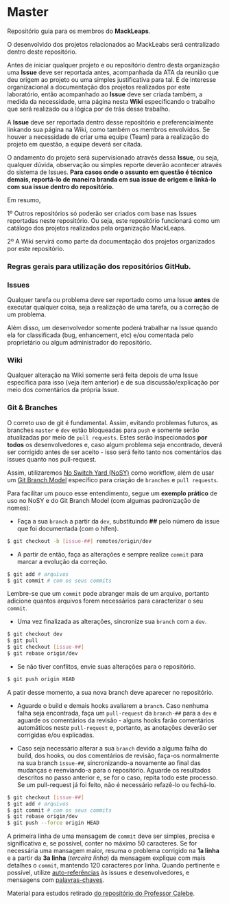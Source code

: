 # Master
Repositório guia para os membros do **MackLeaps**. 

O desenvolvido dos projetos relacionados ao MackLeabs será centralizado dentro deste repositório.

Antes de iniciar qualquer projeto e ou reposítório dentro desta organização uma **Issue** deve ser reportada antes, acompanhada da ATA da reunião que deu origem ao projeto ou uma simples justificativa para tal. É de interesse organizacional a documentação dos projetos realizados por este laboratório, então acompanhado ao **Issue** deve ser criada também, a medida da necessidade, uma página nesta **Wiki** especificando o trabalho que será realizado ou a lógica por de trás desse trabalho. 

A **Issue** deve ser reportada dentro desse repositório e preferencialmente linkando sua página na Wiki, como também os membros envolvidos. Se houver a necessidade de criar uma equipe (Team) para a realização do projeto em questão, a equipe deverá ser citada. 

O andamento do projeto será supervisionado através dessa **Issue**, ou seja, qualquer dúvida, observação ou simples reporte deverão acontecer através do sistema de Issues. **Para casos onde o assunto em questão é técnico demais, reportá-lo de maneira branda em sua issue de origem e linká-lo com sua issue dentro do repositório.**

Em resumo, 

1º Outros repositórios só poderão ser criados com base nas Issues reportadas neste repositório. Ou seja, este repositório funcionará como um catálogo dos projetos realizados pela organização MackLeaps. 

2º A Wiki servirá como parte da documentação dos projetos organizados por este repositório. 


### Regras gerais para utilização dos repositórios GitHub. 

### Issues

Qualquer tarefa ou problema deve ser reportado como uma Issue **antes** de executar qualquer coisa, seja a realização de
uma tarefa, ou a correção de um problema.

Além disso, um desenvolvedor somente poderá trabalhar na Issue quando ela for classificada (bug, enhancement, etc) e/ou
comentada pelo proprietário ou algum administrador do repositório.

### Wiki

Qualquer alteração na Wiki somente será feita depois de uma Issue específica para isso (veja item anterior) e de sua
discussão/explicação por meio dos comentários da própria Issue. 

### Git & Branches

O correto uso de git é fundamental. Assim, evitando problemas futuros, as branches `master` e `dev` estão bloqueadas
para `push` e somente serão atualizadas por meio de `pull requests`. Estes serão inspecionados **por todos** os
desenvolvedores e, caso algum problema seja encontrado, deverá ser corrigido antes de ser aceito - isso será feito tanto
nos comentários das issues quanto nos pull-request.

Assim, utilizaremos [No Switch Yard (NoSY)](http://geant.cern.ch/content/suggested-work-flow-distributed-projects-nosy)
como workflow, além de usar um [Git Branch Model](http://nvie.com/posts/a-successful-git-branching-model/) específico
para criação de `branches` e `pull requests`.

Para facilitar um pouco esse entendimento, segue um **exemplo prático** de uso no NoSY e do Git Branch Model (com
algumas padronização de nomes):

* Faça a sua `branch` a partir da `dev`, substituindo **##** pelo número da issue que foi documentada (com o hífen).

```bash
$ git checkout -b [issue-##] remotes/origin/dev
```

* A partir de então, faça as alterações e sempre realize `commit` para marcar a evolução da correção.

```bash
$ git add # arquivos
$ git commit # com os seus commits
```

Lembre-se que um `commit` pode abranger mais de um arquivo, portanto adicione quantos arquivos forem necessários para
caracterizar o seu `commit`.

* Uma vez finalizada as alterações, sincronize sua `branch` com a `dev`.

```bash
$ git checkout dev
$ git pull
$ git checkout [issue-##]
$ git rebase origin/dev
```

* Se não tiver conflitos, envie suas alterações para o repositório.

```bash
$ git push origin HEAD
```

A patir desse momento, a sua nova branch deve aparecer no repositório.

* Aguarde o build e demais hooks avaliarem a `branch`. Caso nenhuma falha seja encontrada, faça um `pull-request` da
  `branch-##` para a `dev` e aguarde os comentários da revisão - alguns hooks farão comentários automáticos neste
  `pull-request` e, portanto, as anotações deverão ser corrigidas e/ou explicadas.

* Caso seja necessário alterar a sua `branch` devido a alguma falha do build, dos hooks, ou dos comentários de revisão,
  faça-os normalmente na sua branch `issue-##`, sincronizando-a novamente ao final das mudanças e reenviando-a para o
  repositório. Aguarde os resultados descritos no passo anterior e, se for o caso, repita todo este processo. Se um
  pull-request já foi feito, não é necessário refazê-lo ou fechá-lo.

```bash
$ git checkout [issue-##]
$ git add # arquivos
$ git commit # com os seus commits
$ git rebase origin/dev
$ git push --force origin HEAD
```

A primeira linha de uma mensagem de `commit` deve ser simples, precisa e significativa e, se possível, conter no máximo
50 caracteres. Se for necessária uma mansagem maior, resuma o problema corrigido na **1a linha** e a partir da **3a
linha** (_terceira linha_) da mensagem explique com mais detalhes o `commit`, mantendo 120 caracteres por linha. Quando
pertinente e possível, utilize [auto-referências](https://help.github.com/articles/autolinked-references-and-urls/) às
issues e desenvolvedores, e mensagens com
[palavras-chaves](https://help.github.com/articles/closing-issues-via-commit-messages/).

Material para estudos retirado [do repositório do Professor Calebe](https://github.com/Prof-Calebe/substituicao/blob/master/README.md).


